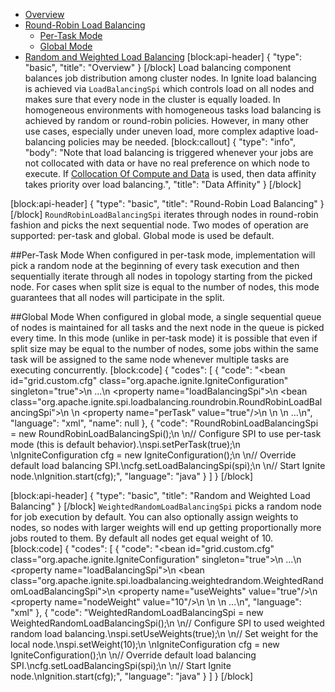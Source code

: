 * [Overview](#overview)
* [Round-Robin Load Balancing](#round-robin-load-balancing)
  * [Per-Task Mode](#section-per-task-mode)
  * [Global Mode](#section-global-mode)
* [Random and Weighted Load Balancing](#random-and-weighted-load-balancing)
[block:api-header]
{
  "type": "basic",
  "title": "Overview"
}
[/block]
Load balancing component balances job distribution among cluster nodes. In Ignite load balancing is achieved via `LoadBalancingSpi` which controls load on all nodes and makes sure that every node in the cluster is equally loaded. In homogeneous environments with homogeneous tasks load balancing is achieved by random or round-robin policies. However, in many other use cases, especially under uneven load, more complex adaptive load-balancing policies may be needed.
[block:callout]
{
  "type": "info",
  "body": "Note that load balancing is triggered whenever your jobs are not collocated with data or have no real preference on which node to execute. If [Collocation Of Compute and Data](doc:collocate-compute-and-data) is used, then data affinity takes priority over load balancing.",
  "title": "Data Affinity"
}
[/block]

[block:api-header]
{
  "type": "basic",
  "title": "Round-Robin Load Balancing"
}
[/block]
`RoundRobinLoadBalancingSpi` iterates through nodes in round-robin fashion and picks the next sequential node. Two modes of operation are supported: per-task and global. Global mode is used be default.

##Per-Task Mode
When configured in per-task mode, implementation will pick a random node at the beginning of every task execution and then sequentially iterate through all nodes in topology starting from the picked node. For cases when split size is equal to the number of nodes, this mode guarantees that all nodes will participate in the split.

##Global Mode
When configured in global mode, a single sequential queue of nodes is maintained for all tasks and the next node in the queue is picked every time. In this mode (unlike in per-task mode) it is possible that even if split size may be equal to the number of nodes, some jobs within the same task will be assigned to the same node whenever multiple tasks are executing concurrently.
[block:code]
{
  "codes": [
    {
      "code": "<bean id=\"grid.custom.cfg\" class=\"org.apache.ignite.IgniteConfiguration\" singleton=\"true\">\n  ...\n  <property name=\"loadBalancingSpi\">\n    <bean class=\"org.apache.ignite.spi.loadbalancing.roundrobin.RoundRobinLoadBalancingSpi\">\n      <!-- Set to per-task round-robin mode (this is default behavior). -->\n      <property name=\"perTask\" value=\"true\"/>\n    </bean>\n  </property>\n  ...\n</bean>",
      "language": "xml",
      "name": null
    },
    {
      "code": "RoundRobinLoadBalancingSpi = new RoundRobinLoadBalancingSpi();\n \n// Configure SPI to use per-task mode (this is default behavior).\nspi.setPerTask(true);\n \nIgniteConfiguration cfg = new IgniteConfiguration();\n \n// Override default load balancing SPI.\ncfg.setLoadBalancingSpi(spi);\n \n// Start Ignite node.\nIgnition.start(cfg);",
      "language": "java"
    }
  ]
}
[/block]

[block:api-header]
{
  "type": "basic",
  "title": "Random and Weighted Load Balancing"
}
[/block]
`WeightedRandomLoadBalancingSpi` picks a random node for job execution by default. You can also optionally assign weights to nodes, so nodes with larger weights will end up getting proportionally more jobs routed to them. By default all nodes get equal weight of 10.
[block:code]
{
  "codes": [
    {
      "code": "<bean id=\"grid.custom.cfg\" class=\"org.apache.ignite.IgniteConfiguration\" singleton=\"true\">\n  ...\n  <property name=\"loadBalancingSpi\">\n    <bean class=\"org.apache.ignite.spi.loadbalancing.weightedrandom.WeightedRandomLoadBalancingSpi\">\n      <property name=\"useWeights\" value=\"true\"/>\n      <property name=\"nodeWeight\" value=\"10\"/>\n    </bean>\n  </property>\n  ...\n</bean>",
      "language": "xml"
    },
    {
      "code": "WeightedRandomLoadBalancingSpi = new WeightedRandomLoadBalancingSpi();\n \n// Configure SPI to used weighted random load balancing.\nspi.setUseWeights(true);\n \n// Set weight for the local node.\nspi.setWeight(10);\n \nIgniteConfiguration cfg = new IgniteConfiguration();\n \n// Override default load balancing SPI.\ncfg.setLoadBalancingSpi(spi);\n \n// Start Ignite node.\nIgnition.start(cfg);",
      "language": "java"
    }
  ]
}
[/block]